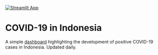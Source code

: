 [![Streamlit App](https://static.streamlit.io/badges/streamlit_badge_black_white.svg)](https://share.streamlit.io/sepam/covid-indo)
# COVID-19 in Indonesia
A simple [dashboard](https://share.streamlit.io/sepam/covid-indo) highlighting the development of positive COVID-19 cases
in Indonesia. Updated daily.

